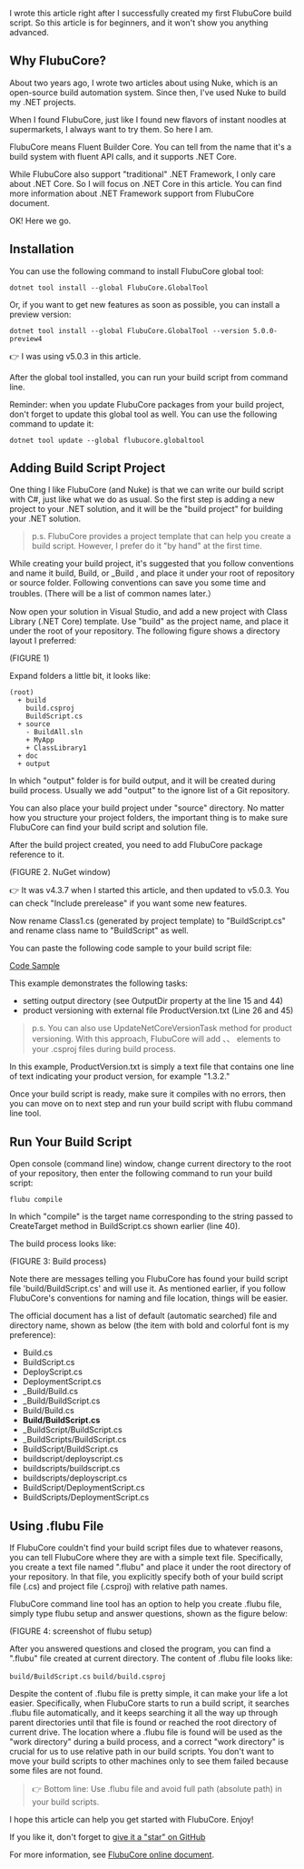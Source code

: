 I wrote this article right after I successfully created my first FlubuCore build script. So this article is for beginners, and it won't show you anything advanced.

## Why FlubuCore?

About two years ago, I wrote two articles about using Nuke,  which is an open-source build automation system. Since then, I've used Nuke to build my .NET projects.

When I found FlubuCore, just like I found new flavors of instant noodles at supermarkets, I always want to try them. So here I am.

FlubuCore means Fluent Builder Core. You can tell from the name that it's a build system with fluent API calls, and it supports .NET Core.

While FlubuCore also support "traditional" .NET Framework, I only care about .NET Core. So I will focus on .NET Core in this article. You can find more information about .NET Framework support from FlubuCore document.

OK! Here we go.

## Installation

You can use the following command to install FlubuCore global tool:

```dotnet tool install --global FlubuCore.GlobalTool```

Or, if you want to get new features as soon as possible, you can install a preview version:

```dotnet tool install --global FlubuCore.GlobalTool --version 5.0.0-preview4```

👉 I was using  v5.0.3 in this article.

After the global tool installed, you can run your build script from command line.

Reminder: when you update FlubuCore packages from your build project, don't forget to update this global tool as well. You can use the following command to update it:

```dotnet tool update --global flubucore.globaltool```

## Adding Build Script Project

One thing I like FlubuCore (and Nuke) is that we can write our build script with C#, just like what we do as usual. So the first step is adding a new project to your .NET solution, and it will be the "build project" for building your .NET solution.

> p.s. FlubuCore provides a project template that can help you create a build script. However, I prefer do it "by hand" at the first time.

While creating your build project, it's suggested that you follow conventions and name it build, Build,  or _Build , and place it under your root of repository or source folder. Following conventions can save you some time and troubles. (There will be a list of common names later.）

Now open your solution in Visual Studio,  and add a new project with Class Library (.NET Core) template. Use "build" as the project name, and place it under the root of your repository. The following figure shows a directory layout I preferred:

(FIGURE 1)

Expand folders a little bit, it looks like:

```
(root)
  + build
    build.csproj
    BuildScript.cs
  + source
    - BuildAll.sln
    + MyApp
    + ClassLibrary1
  + doc
  + output 
```

In which "output" folder is for build output, and it will be created during build process. Usually we add "output" to the ignore list of a Git repository.

You can also place your build project under "source" directory. No matter how you structure your project folders, the important thing is to make sure FlubuCore can find your build script and solution file.

After the build project created, you need to add FlubuCore package reference to it.

(FIGURE 2. NuGet window)

👉 It was v4.3.7 when I started this article, and then updated to v5.0.3. You can check "Include prerelease" if you want some new features.

Now rename Class1.cs (generated by project template) to "BuildScript.cs" and rename class name to "BuildScript" as well.

You can paste the following code sample to your build script file:

[Code Sample](https://gist.github.com/huanlin/e8121225b19f6fd3183703b1acaab192#file-flubucore_buildscript-cs)


This example demonstrates the following tasks:

- setting output directory (see OutputDir property at the line 15 and 44)
- product versioning with external file ProductVersion.txt (Line 26 and 45)

> p.s. You can also use UpdateNetCoreVersionTask method for product versioning. With this approach, FlubuCore will add <Version>、<AssemblyVersion>、<FileVersion> elements to your .csproj files during build process.

In this example, ProductVersion.txt is simply a text file that contains one line of text indicating your product version, for example "1.3.2."

Once your build script is ready, make sure it compiles with no errors, then you can move on to next step and run your build script with flubu command line tool.

## Run Your Build Script

Open console (command line) window, change current directory to the root of your repository, then enter the following command to run your build script:

```flubu compile```

In which "compile" is the target name corresponding to the string passed to CreateTarget method in BuildScript.cs shown earlier (line 40).

The build process looks like:

(FIGURE 3: Build process)

Note there are messages telling you FlubuCore has found your build script file 'build/BuildScript.cs' and will use it. As mentioned earlier, if you follow FlubuCore's conventions for naming and file location, things will be easier.

The official document has a list of default (automatic searched)  file and directory name, shown as below (the item with bold and colorful font is my preference):

- Build.cs
- BuildScript.cs
- DeployScript.cs
- DeploymentScript.cs
- _Build/Build.cs
- _Build/BuildScript.cs
- Build/Build.cs
- **Build/BuildScript.cs**
- _BuildScript/BuildScript.cs
- _BuildScripts/BuildScript.cs
- BuildScript/BuildScript.cs
- buildscript/deployscript.cs
- buildscripts/buildscript.cs
- buildscripts/deployscript.cs
- BuildScript/DeploymentScript.cs
- BuildScripts/DeploymentScript.cs

## Using .flubu File

If FlubuCore couldn't find your build script files due to whatever reasons, you can tell FlubuCore where they are with a simple text file. Specifically, you create a text file named ".flubu" and place it under the root directory of your repository. In that file, you explicitly specify both of your build script file (.cs) and project file (.csproj) with relative path names.

FlubuCore command line tool has an option to help you create .flubu file,  simply type  flubu setup and answer questions, shown as the figure below:

(FIGURE 4: screenshot of flubu setup)

After you answered questions and closed the program, you can find a ".flubu" file created at current directory.  The content of .flubu file looks like:

```build/BuildScript.cs```
```build/build.csproj```

Despite the content of .flubu file is pretty simple, it can make your life a lot easier. Specifically, when FlubuCore starts to run a build script, it searches .flubu file automatically, and it keeps searching it all the way up through parent directories until that file is found or reached the root directory of current drive. The location where a .flubu file is found will be used as the "work directory" during a build process, and a correct "work directory" is crucial  for us to use relative path in our  build scripts. You don't want to move your build scripts to other machines only to see them failed because some files are not found.

> 👉 Bottom line: Use .flubu file and avoid full path (absolute path) in your build scripts.

I hope this article can help you get started with FlubuCore. Enjoy! 

If you like it, don't forget to [give it a "star" on GitHub](https://github.com/dotnetcore/FlubuCore/)

For more information, see [FlubuCore online document](https://flubucore.dotnetcore.xyz/). 
